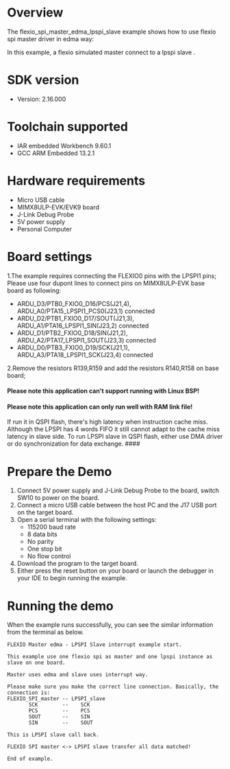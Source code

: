 Overview
========
The flexio_spi_master_edma_lpspi_slave example shows how to use flexio spi master driver in edma way:

In this example, a flexio simulated master connect to a lpspi slave .



SDK version
===========
- Version: 2.16.000

Toolchain supported
===================
- IAR embedded Workbench  9.60.1
- GCC ARM Embedded  13.2.1

Hardware requirements
=====================
- Micro USB cable
- MIMX8ULP-EVK/EVK9 board
- J-Link Debug Probe
- 5V power supply
- Personal Computer

Board settings
==============
1.The example requires connecting the FLEXIO0 pins with the LPSPI1 pins;
Please use four dupont lines to connect pins on MIMX8ULP-EVK base board as following:
- ARDU_D3/PTB0_FXIO0_D16/PCS(J21,4), ARDU_A0/PTA15_LPSPI1_PCS0(J23,1) connected
- ARDU_D2/PTB1_FXIO0_D17/SOUT(J21,3), ARDU_A1/PTA16_LPSPI1_SIN(J23,2) connected
- ARDU_D1/PTB2_FXIO0_D18/SIN(J21,2), ARDU_A2/PTA17_LPSPI1_SOUT(J23,3) connected
- ARDU_D0/PTB3_FXIO0_D19/SCK(J21,1), ARDU_A3/PTA18_LPSPI1_SCK(J23,4) connected

2.Remove the resistors R139,R159 and add the resistors R140,R158 on base board;

#### Please note this application can't support running with Linux BSP! ####

#### Please note this application can only run well with RAM link file!
If run it in QSPI flash, there's high latency when instruction cache miss. Although the LPSPI has
4 words FIFO it still cannot adapt to the cache miss latency in slave side. To run LPSPI slave in
QSPI flash, either use DMA driver or do synchronization for data exchange. ####

Prepare the Demo
================
1.  Connect 5V power supply and J-Link Debug Probe to the board, switch SW10 to power on the board.
2.  Connect a micro USB cable between the host PC and the J17 USB port on the target board.
3.  Open a serial terminal with the following settings:
    - 115200 baud rate
    - 8 data bits
    - No parity
    - One stop bit
    - No flow control
4.  Download the program to the target board.
5.  Either press the reset button on your board or launch the debugger in your IDE to begin running the example.

Running the demo
================
When the example runs successfully, you can see the similar information from the terminal as below.

~~~~~~~~~~~~~~~~~~~~~
FLEXIO Master edma - LPSPI Slave interrupt example start.

This example use one flexio spi as master and one lpspi instance as slave on one board.

Master uses edma and slave uses interrupt way.

Please make sure you make the correct line connection. Basically, the connection is:
FLEXIO_SPI_master -- LPSPI_slave   
       SCK        --    SCK
       PCS        --    PCS  
       SOUT       --    SIN  
       SIN        --    SOUT 

This is LPSPI slave call back.

FLEXIO SPI master <-> LPSPI slave transfer all data matched!

End of example.

~~~~~~~~~~~~~~~~~~~~~
